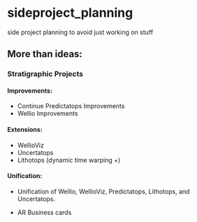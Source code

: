 # sideproject_planning
side project planning to avoid just working on stuff

## More than ideas:
### Stratigraphic Projects
#### Improvements:
- Continue Predictatops Improvements
- Wellio Improvements
#### Extensions:
- WellioViz
- Uncertatops
- Lithotops (dynamic time warping +)
#### Unification:
- Unification of Wellio, WellioViz, Predictatops, Lithotops, and Uncertatops. 


- AR Business cards

